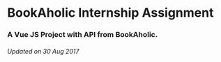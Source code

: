 # BookAholic Internship Assignment

### A Vue JS Project with API from BookAholic.

###### Updated on 30 Aug 2017
